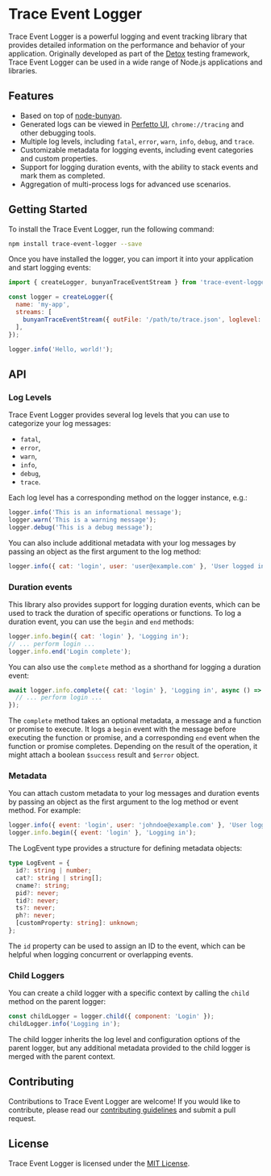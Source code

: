 # Trace Event Logger

Trace Event Logger is a powerful logging and event tracking library that provides detailed information on the performance and behavior of your application. Originally developed as part of the [Detox](https://wix.github.io/Detox/) testing framework, Trace Event Logger can be used in a wide range of Node.js applications and libraries.

## Features

- Based on top of [node-bunyan](https://github.com/trentm/node-bunyan).
- Generated logs can be viewed in [Perfetto UI](https://ui.perfetto.dev), `chrome://tracing` and other debugging tools.
- Multiple log levels, including `fatal`, `error`, `warn`, `info`, `debug`, and `trace`.
- Customizable metadata for logging events, including event categories and custom properties.
- Support for logging duration events, with the ability to stack events and mark them as completed.
- Aggregation of multi-process logs for advanced use scenarios.

## Getting Started

To install the Trace Event Logger, run the following command:

```sh
npm install trace-event-logger --save
```

Once you have installed the logger, you can import it into your application and start logging events:

```js
import { createLogger, bunyanTraceEventStream } from 'trace-event-logger';

const logger = createLogger({
  name: 'my-app',
  streams: [
    bunyanTraceEventStream({ outFile: '/path/to/trace.json', loglevel: 'trace' }),
  ],
});

logger.info('Hello, world!');
```

## API

### Log Levels

Trace Event Logger provides several log levels that you can use to categorize your log messages:

* `fatal`,
* `error`,
* `warn`,
* `info`,
* `debug`,
* `trace`.

Each log level has a corresponding method on the logger instance, e.g.:

```js
logger.info('This is an informational message');
logger.warn('This is a warning message');
logger.debug('This is a debug message');
```

You can also include additional metadata with your log messages by passing an object as the first argument to the log method:

```js
logger.info({ cat: 'login', user: 'user@example.com' }, 'User logged in');
```

### Duration events

This library also provides support for logging duration events, which can be used to track the duration of specific operations or functions. To log a duration event, you can use the `begin` and `end` methods:

```js
logger.info.begin({ cat: 'login' }, 'Logging in');
// ... perform login ...
logger.info.end('Login complete');
```

You can also use the `complete` method as a shorthand for logging a duration event:

```js
await logger.info.complete({ cat: 'login' }, 'Logging in', async () => {
  // ... perform login ...
});
```

The `complete` method takes an optional metadata, a message and a function or promise to execute. It logs a `begin` event with the message before executing the function or promise, and a corresponding `end` event when the function or promise completes. Depending on the result of the operation, it might attach a boolean `$success` result and `$error` object.

### Metadata

You can attach custom metadata to your log messages and duration events by passing an object as the first argument to the log method or event method. For example:

```js
logger.info({ event: 'login', user: 'johndoe@example.com' }, 'User logged in');
logger.info.begin({ event: 'login' }, 'Logging in');
```

The LogEvent type provides a structure for defining metadata objects:

```ts
type LogEvent = {
  id?: string | number;
  cat?: string | string[];
  cname?: string;
  pid?: never;
  tid?: never;
  ts?: never;
  ph?: never;
  [customProperty: string]: unknown;
};
```

The `id` property can be used to assign an ID to the event, which can be helpful when logging concurrent or overlapping events.

### Child Loggers

You can create a child logger with a specific context by calling the `child` method on the parent logger:

```js
const childLogger = logger.child({ component: 'Login' });
childLogger.info('Logging in');
```

The child logger inherits the log level and configuration options of the parent logger, but any additional metadata provided to the child logger is merged with the parent context.

## Contributing

Contributions to Trace Event Logger are welcome! If you would like to contribute, please read our [contributing guidelines](CONTRIBUTING.md) and submit a pull request.

## License

Trace Event Logger is licensed under the [MIT License](LICENSE).
